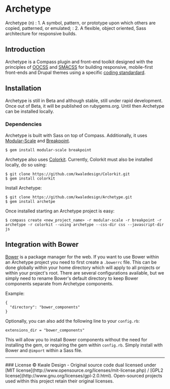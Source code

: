 Archetype
=========

Archetype (n)
  : 1. A symbol, pattern, or prototype upon which others are copied, patterned,
or emulated;
  : 2. A flexible, object oriented, Sass architecture for responsive builds.

## Introduction
Archetype is a Compass plugin and front-end toolkit designed with the principles of [OOCSS](https://github.com/stubbornella/oocss) and [SMACSS](http://smacss.com) for building responsive, mobile-first front-ends and Drupal themes using a specific [coding standardard](https://github.com/kwaledesign/Coding-Standards).

## Installation
Archetype is still in Beta and although stable, still under rapid development.
Once out of Beta, it will be published on rubygems.org. Until then Archetype
can be installed locally.

### Dependencies 
Archetype is built with Sass on top of Compass. Additionally, it uses
[Modular-Scale](https://github.com/Team-Sass/modular-scale) and [Breakpoint](https://github.com/Team-Sass/breakpoint). 
```
$ gem install modular-scale breakpoint
```

Archetype also uses [Colorkit](https://github.com/kwaledesign/Colorkit). Currently, Colorkit must also be installed locally, do so using:
```
$ git clone https://github.com/kwaledesign/Colorkit.git
$ gem install colorkit
```

Install Archetype:
```
$ git clone https://github.com/kwaledesign/Archetype.git
$ gem install archetpe
```

Once installed starting an Archetype project is easy:
```
$ compass create <new_project_name> -r modular-scale -r breakpoint -r archetype -r colorkit --using archetype --css-dir css --javascript-dir js
```

## Integration with Bower
[Bower](http://bower.io/) is a package manager for the web. If you want to use Bower within an Archetype project you need to first create a `.bowerrc` file. This can be done globally within your home directory which will apply to all projects or within your project's root. There are several configurations available, but we simply need to rename Bower's default directory to keep Bower components separate from Archetype components.

Example:
```
{
  "directory": "bower_components"
}
```
Optionally, you can also add the following line to your `config.rb`:
```
extensions_dir = "bower_components"
```
This will allow you to install Bower components without the need for installing
the gem, or requiring the gem within `config.rb`. Simply install with Bower and
`@import` within a Sass file.


<hr>
### License
© Kwale Design - Original source code dual licensed under [MIT license](http://www.opensource.org/licenses/mit-license.php) / [GPL2 license](http://www.gnu.org/licenses/gpl-2.0.html). Open-sourced projects used within this project retain their original licenses.

